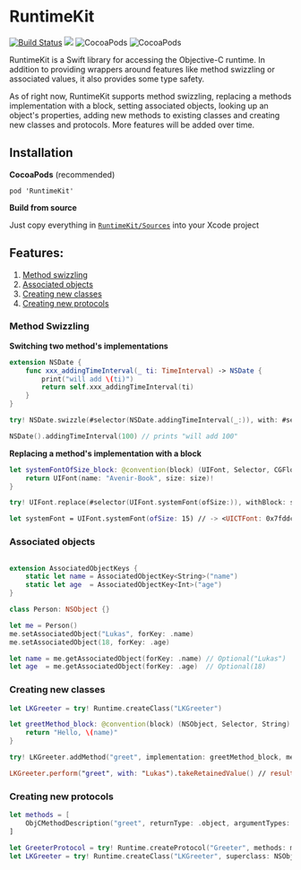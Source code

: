 # RuntimeKit

[![Build Status](https://travis-ci.org/lukaskollmer/RuntimeKit.svg?branch=master)](https://travis-ci.org/lukaskollmer/RuntimeKit)
![](https://img.shields.io/badge/Swift-3.1-orange.svg)
![CocoaPods](https://img.shields.io/cocoapods/v/RuntimeKit.svg)
![CocoaPods](https://img.shields.io/cocoapods/l/RuntimeKit.svg)

RuntimeKit is a Swift library for accessing the Objective-C runtime.
In addition to providing wrappers around features like method swizzling or associated values, it also provides some type safety.

As of right now, RuntimeKit supports method swizzling, replacing a methods implementation with a block, setting associated objects, looking up an object's properties, adding new methods to existing classes and creating new classes and protocols. More features will be added over time.


## Installation

**CocoaPods** (recommended)

```
pod 'RuntimeKit'
```

**Build from source**

Just copy everything in [`RuntimeKit/Sources`](https://github.com/lukaskollmer/RuntimeKit/tree/master/RuntimeKit/Sources) into your Xcode project


## Features:
1. [Method swizzling](#method-swizzling)
2. [Associated objects](#associated-objects)
3. [Creating new classes](#creating-new-classes)
4. [Creating new protocols](#creating-new-protocols)


### Method Swizzling

**Switching two method's implementations**

```swift
extension NSDate {
    func xxx_addingTimeInterval(_ ti: TimeInterval) -> NSDate {
        print("will add \(ti)")
        return self.xxx_addingTimeInterval(ti)
    }   
}

try! NSDate.swizzle(#selector(NSDate.addingTimeInterval(_:)), with: #selector(NSDate.xxx_addingTimeInterval(_:)))

NSDate().addingTimeInterval(100) // prints "will add 100"
```

**Replacing a method's implementation with a block**

```swift
let systemFontOfSize_block: @convention(block) (UIFont, Selector, CGFloat) -> UIFont = { (self, sel, size) in
    return UIFont(name: "Avenir-Book", size: size)!
}

try! UIFont.replace(#selector(UIFont.systemFont(ofSize:)), withBlock: systemFontOfSize_block, methodType: .class)

let systemFont = UIFont.systemFont(ofSize: 15) // -> <UICTFont: 0x7fddc5703150> font-family: "Avenir-Book"; font-weight: normal; font-style: normal; font-size: 15.00pt>
```


### Associated objects

```swift

extension AssociatedObjectKeys {
    static let name = AssociatedObjectKey<String>("name")
    static let age  = AssociatedObjectKey<Int>("age")
}

class Person: NSObject {}

let me = Person()
me.setAssociatedObject("Lukas", forKey: .name)
me.setAssociatedObject(18, forKey: .age)

let name = me.getAssociatedObject(forKey: .name) // Optional("Lukas")
let age  = me.getAssociatedObject(forKey: .age)  // Optional(18)

```


### Creating new classes

```swift
let LKGreeter = try! Runtime.createClass("LKGreeter")

let greetMethod_block: @convention(block) (NSObject, Selector, String) -> String = { (_self, _sel, name) in
    return "Hello, \(name)"
}

try! LKGreeter.addMethod("greet", implementation: greetMethod_block, methodType: .class, returnType: .object, argumentTypes: [.object, .selector, .object])

LKGreeter.perform("greet", with: "Lukas").takeRetainedValue() // result: "Hello, Lukas"
```



### Creating new protocols

```swift
let methods = [
    ObjCMethodDescription("greet", returnType: .object, argumentTypes: [.object, .selector, .object], methodType: .class, isRequired: true)
]

let GreeterProtocol = try! Runtime.createProtocol("Greeter", methods: methods)
let LKGreeter = try! Runtime.createClass("LKGreeter", superclass: NSObject.self, protocols: [GreeterProtocol])
```
